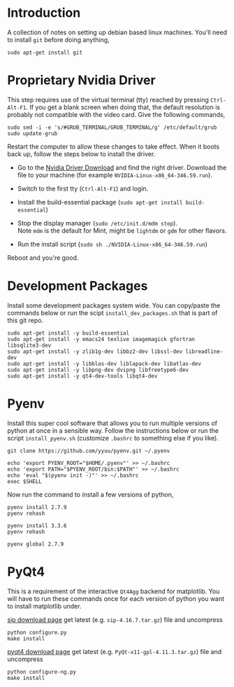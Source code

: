 
# Introduction

A collection of notes on setting up debian based linux machines.  You'll need 
to install `git` before doing anything, 

    sudo apt-get install git

# Proprietary Nvidia Driver

This step requires use of the virtual terminal (tty) reached by pressing 
`Ctrl-Alt-F1`.  If you get a blank screen when doing that, the default 
resolution is probably not compatible with the video card.  Give the following 
commands,

    sudo sed -i -e 's/#GRUB_TERMINAL/GRUB_TERMINAL/g' /etc/default/grub
    sudo update-grub

Restart the computer to allow these changes to take effect. When it boots 
back up, follow the steps below to install the driver. 

  * Go to the 
    [Nvidia Driver Download](http://www.nvidia.com/Download/index.aspx)
    and find the right driver.  Download the file to your machine 
    (for example `NVIDIA-Linux-x86_64-346.59.run`).

  * Switch to the first tty (`Ctrl-Alt-F1`) and login.

  * Install the build-essential package 
    (`sudo apt-get install build-essential`)

  * Stop the display manager (`sudo /etc/init.d/mdm stop`).  
    Note `mdm` is the default for Mint, might be `lightdm` or `gdm` for other 
    flavors. 

  * Run the install script (`sudo sh ./NVIDIA-Linux-x86_64-346.59.run`)

Reboot and you're good. 


# Development Packages

Install some development packages system wide.  You can copy/paste the 
commands below or run the scipt `install_dev_packages.sh` that is part 
of this git repo. 

    sudo apt-get install -y build-essential
    sudo apt-get install -y emacs24 texlive imagemagick gfortran libsqlite3-dev
    sudo apt-get install -y zlib1g-dev libbz2-dev libssl-dev libreadline-dev
    sudo apt-get install -y libblas-dev liblapack-dev libatlas-dev
    sudo apt-get install -y libpng-dev dvipng libfreetype6-dev
    sudo apt-get install -y qt4-dev-tools libqt4-dev

# Pyenv

Install this super cool software that allows you to run multiple versions
of python at once in a sensible way. Follow the instructions below or run
the script `install_pyenv.sh` (customize `.bashrc` to something else if you 
like). 

    git clone https://github.com/yyuu/pyenv.git ~/.pyenv

    echo 'export PYENV_ROOT="$HOME/.pyenv"' >> ~/.bashrc
    echo 'export PATH="$PYENV_ROOT/bin:$PATH"' >> ~/.bashrc
    echo 'eval "$(pyenv init -)"' >> ~/.bashrc
    exec $SHELL

Now run the command to install a few versions of python, 

    pyenv install 2.7.9
    pyenv rehash

    pyenv install 3.3.6
    pyenv rehash

    pyenv global 2.7.9
    

# PyQt4

This is a requirement of the interactive `Qt4Agg` backend for matplotlib.  You 
will have to run these commands once for each version of python you want to 
install matplotlib under. 

[sip download page](http://www.riverbankcomputing.com/software/sip/download)
get latest (e.g. `sip-4.16.7.tar.gz`) file and uncompress

    python configure.py 
    make install

[pyqt4 download page](http://www.riverbankcomputing.com/software/pyqt/download)
get latest (e.g. `PyQt-x11-gpl-4.11.3.tar.gz`) file and uncompress

    python configure-ng.py
    make install
